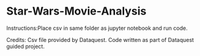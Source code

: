 # Star-Wars-Movie-Analysis

Instructions:Place csv in same folder as jupyter notebook and run code.

Credits: Csv file provided by Dataquest. Code written as part of Dataquest guided project.
